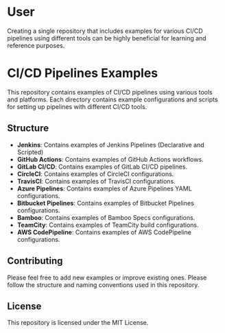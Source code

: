 # User
Creating a single repository that includes examples for various CI/CD pipelines using different tools can be highly beneficial for learning and reference purposes.


# CI/CD Pipelines Examples

This repository contains examples of CI/CD pipelines using various tools and platforms. Each directory contains example configurations and scripts for setting up pipelines with different CI/CD tools.

## Structure

- **Jenkins**: Contains examples of Jenkins Pipelines (Declarative and Scripted)
- **GitHub Actions**: Contains examples of GitHub Actions workflows.
- **GitLab CI/CD**: Contains examples of GitLab CI/CD pipelines.
- **CircleCI**: Contains examples of CircleCI configurations.
- **TravisCI**: Contains examples of TravisCI configurations.
- **Azure Pipelines**: Contains examples of Azure Pipelines YAML configurations.
- **Bitbucket Pipelines**: Contains examples of Bitbucket Pipelines configurations.
- **Bamboo**: Contains examples of Bamboo Specs configurations.
- **TeamCity**: Contains examples of TeamCity build configurations.
- **AWS CodePipeline**: Contains examples of AWS CodePipeline configurations.

## Contributing

Please feel free to add new examples or improve existing ones. Please follow the structure and naming conventions used in this repository.

## License

This repository is licensed under the MIT License.
